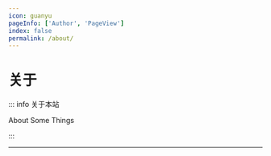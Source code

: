 ```yaml
---
icon: guanyu
pageInfo: ['Author', 'PageView']
index: false
permalink: /about/
---
```


# 关于

::: info 关于本站

About Some Things

:::

---

<Catalog base='/about/' />